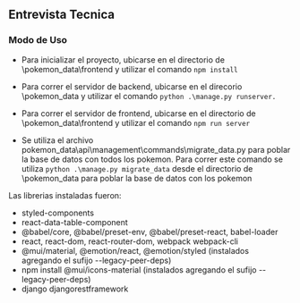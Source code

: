 ## Entrevista Tecnica

### Modo de Uso

* Para inicializar el proyecto, ubicarse en el directorio de \pokemon_data\frontend y utilizar el comando `npm install`

* Para correr el servidor de backend, ubicarse en el direcorio \pokemon_data y utilizar el comando `python .\manage.py runserver.`

* Para correr el servidor de frontend, ubicarse en el directorio de \pokemon_data\frontend  y utilizar el comando `npm run server`

* Se utiliza el archivo pokemon_data\api\management\commands\migrate_data.py para poblar la base de datos con todos los pokemon. Para correr este comando se utiliza `python .\manage.py migrate_data` desde el directorio de \pokemon_data para poblar la base de datos con los pokemon

Las librerias instaladas fueron:

* styled-components
* react-data-table-component
* @babel/core, @babel/preset-env, @babel/preset-react, babel-loader 
* react, react-dom, react-router-dom, webpack webpack-cli
* @mui/material, @emotion/react, @emotion/styled (instalados agregando el sufijo --legacy-peer-deps)
* npm install @mui/icons-material (instalados agregando el sufijo --legacy-peer-deps)
* django djangorestframework
